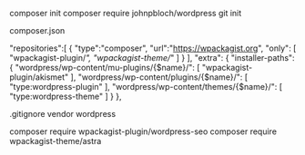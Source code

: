 composer init
composer require johnpbloch/wordpress
git init

composer.json

"repositories":[
    {
        "type":"composer",
        "url":"https://wpackagist.org",
        "only": [
            "wpackagist-plugin/*",
            "wpackagist-theme/*"
        ]
    }
],
"extra": {
    "installer-paths": {
        "wordpress/wp-content/mu-plugins/{$name}/": [
            "wpackagist-plugin/akismet"
        ],
        "wordpress/wp-content/plugins/{$name}/": [
            "type:wordpress-plugin"
        ],
        "wordpress/wp-content/themes/{$name}/": [
            "type:wordpress-theme"
        ]
    }
},

.gitignore
vendor
wordpress

composer require wpackagist-plugin/wordpress-seo
composer require wpackagist-theme/astra



